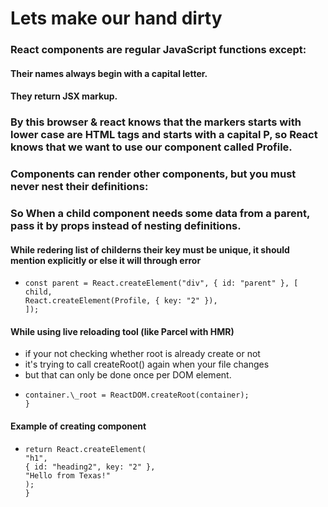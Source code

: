 # Lets make our hand dirty

### React components are regular JavaScript functions except:

#### Their names always begin with a capital letter.

#### They return JSX markup.

### By this browser & react knows that the markers starts with lower case are HTML tags and <Profile /> starts with a capital P, so React knows that we want to use our component called Profile.

### Components can render other components, but you must never nest their definitions:

### So When a child component needs some data from a parent, pass it by props instead of nesting definitions.

#### While redering list of childerns their key must be unique, it should mention explicitly or else it will through error

- ```
  const parent = React.createElement("div", { id: "parent" }, [
  child,
  React.createElement(Profile, { key: "2" }),
  ]);
  ```

#### While using live reloading tool (like Parcel with HMR)

- if your not checking whether root is already create or not
- it's trying to call createRoot() again when your file changes
- but that can only be done once per DOM element.
- ```if (!container._root) {
  container.\_root = ReactDOM.createRoot(container);
  }
  ```

#### Example of creating component

- ```export default function Profile() {
  return React.createElement(
  "h1",
  { id: "heading2", key: "2" },
  "Hello from Texas!"
  );
  }
  ```
